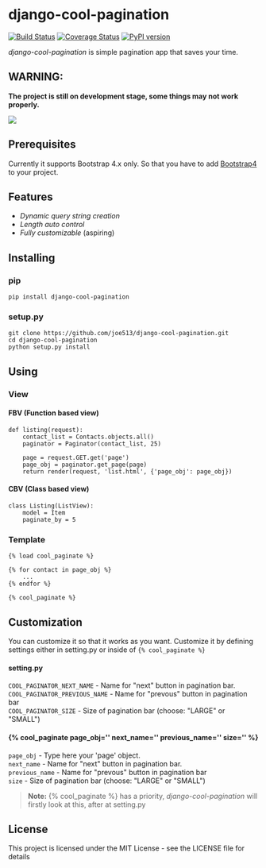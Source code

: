 # django-cool-pagination

[![Build Status](https://travis-ci.org/joe513/django-cool-pagination.svg?branch=master)](https://travis-ci.org/joe513/django-cool-pagination)
[![Coverage Status](https://coveralls.io/repos/github/joe513/django-cool-pagination/badge.svg?branch=master)](https://coveralls.io/github/joe513/django-cool-pagination?branch=master)
[![PyPI version](https://badge.fury.io/py/django-cool-pagination.svg)](https://badge.fury.io/py/django-cool-pagination)

*django-cool-pagination* is simple pagination app that saves your time.

## WARNING:
 **The project is still on development stage, some things may not work properly.**
 
 
<img src="https://upload.wikimedia.org/wikipedia/commons/thumb/8/87/Old_book_bindings.jpg/1280px-Old_book_bindings.jpg" />

## Prerequisites
Currently it supports Bootstrap 4.x only. So that you have to add [Bootstrap4](https://getbootstrap.com/docs/4.1/getting-started/download) to your project.
## Features
   - _Dynamic query string creation_
   - _Length auto control_
   - _Fully customizable_ (aspiring)
   
## Installing
### pip

    pip install django-cool-pagination
### setup.py
    git clone https://github.com/joe513/django-cool-pagination.git
    cd django-cool-pagination
    python setup.py install

## Using

### View
#### FBV (Function based view)

    def listing(request):
        contact_list = Contacts.objects.all()
        paginator = Paginator(contact_list, 25)

        page = request.GET.get('page')
        page_obj = paginator.get_page(page)
        return render(request, 'list.html', {'page_obj': page_obj})

#### CBV (Class based view)

    class Listing(ListView):
        model = Item
        paginate_by = 5

### Template
    {% load cool_paginate %}
    
    {% for contact in page_obj %}
        ...
    {% endfor %}
    
    {% cool_paginate %}

## Customization
You can customize it so that it works as you want. Customize it by defining settings either in setting.py or 
inside of `{% cool_paginate %} `

#### setting.py

`COOL_PAGINATOR_NEXT_NAME` - Name for "next" button in pagination bar. <br/>
`COOL_PAGINATOR_PREVIOUS_NAME` - Name for "prevous" button in pagination bar <br/>
`COOL_PAGINATOR_SIZE` - Size of pagination bar (choose: "LARGE" or "SMALL") <br/>


#### {% cool_paginate page_obj='' next_name='' previous_name='' size='' %}
`page_obj` - Type here your 'page' object. <br/>
`next_name` - Name for "next" button in pagination bar. <br/>
`previous_name` - Name for "prevous" button in pagination bar <br/>
`size` - Size of pagination bar (choose: "LARGE" or "SMALL") <br/>


> **Note:**
> {% cool_paginate %} has a priority, _django-cool-pagination_ will firstly look at this, after at setting.py

## License
This project is licensed under the MIT License - see the LICENSE file for details
